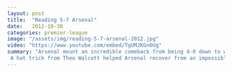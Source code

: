 ```yaml
---
layout: post
title:  "Reading 5-7 Arsenal"
date:   2012-10-30
categories: premier-league
image: "/assets/img/reading-5-7-arsenal-2012.jpg"
video: "https://www.youtube.com/embed/TgUMJKGnOUg"
summary: "Arsenal mount an incredible comeback from being 4-0 down to win 7-5 in extra time.
 A hat trick from Theo Walcott helped Arsenal recover from an impossible situation."
---
```


